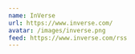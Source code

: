 ```yaml
---
name: InVerse
url: https://www.inverse.com/
avatar: /images/inverse.png
feed: https://www.inverse.com/rss
---
```

